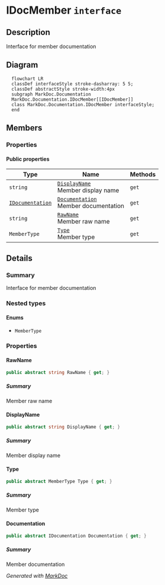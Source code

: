# IDocMember `interface`

## Description
Interface for member documentation

## Diagram
```mermaid
  flowchart LR
  classDef interfaceStyle stroke-dasharray: 5 5;
  classDef abstractStyle stroke-width:4px
  subgraph MarkDoc.Documentation
  MarkDoc.Documentation.IDocMember[[IDocMember]]
  class MarkDoc.Documentation.IDocMember interfaceStyle;
  end
```

## Members
### Properties
#### Public  properties
| Type | Name | Methods |
| --- | --- | --- |
| `string` | [`DisplayName`](#displayname)<br>Member display name | `get` |
| [`IDocumentation`](./IDocumentation.md) | [`Documentation`](#documentation)<br>Member documentation | `get` |
| `string` | [`RawName`](#rawname)<br>Member raw name | `get` |
| `MemberType` | [`Type`](#type)<br>Member type | `get` |

## Details
### Summary
Interface for member documentation

### Nested types
#### Enums
 - `MemberType`

### Properties
#### RawName
```csharp
public abstract string RawName { get; }
```
##### Summary
Member raw name

#### DisplayName
```csharp
public abstract string DisplayName { get; }
```
##### Summary
Member display name

#### Type
```csharp
public abstract MemberType Type { get; }
```
##### Summary
Member type

#### Documentation
```csharp
public abstract IDocumentation Documentation { get; }
```
##### Summary
Member documentation

*Generated with* [*MarkDoc*](https://github.com/hailstorm75/MarkDoc.Core)
